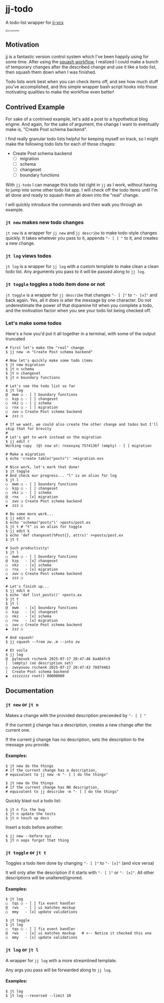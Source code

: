 # jj-todo

A todo-list wrapper for [jj-vcs](https://github.com/jj-vcs/jj)

<img src="/Users/rschenk/Code/jj-todo/docs/screenshot.png" alt="screenshot" style="zoom:50%;" />

## Motivation

jj is a fantastic version control system which I've been happily using for some time. After using the [squash workflow](https://steveklabnik.github.io/jujutsu-tutorial/real-world-workflows/the-squash-workflow.html), I realized I could make a bunch of temporary changes after the described change and use it like a todo list, then squash them down when I was finished.

Todo lists work best when you can check items off, and see how much stuff you've accomplished, and this simple wrapper bash script hooks into those motivating qualities to make the workflow even better!

## Contrived Example

For sake of a contrived example, let's add a post to a hypothetical blog engine. And again, for the sake of argument, the change I want to eventually make is, "Create Post schema backend".

I find really granular todo lists helpful for keeping myself on track, so I might make the following todo lists for each of those chages:

* Create Post schema backend
  - [ ] migration
  - [ ] schema
  - [ ] changeset
  - [ ] boundary functions

With `jj-todo` I can manage this todo list right in `jj` as I work, without having to jump into some other todo list app. I will check off the todo items until I'm all done and ready to squash them all down into the "real" change.

I will quickly introduce the commands and then walk you through an example.

### `jt new` makes new todo changes

`jt new` is a wrapper for `jj new` and `jj describe` to make todo-style changes quickly. It takes whatever you pass to it, appends `"- [ ] "` to it, and creates a new change.

### `jt log` views todos

`jt log` is a wrapper for `jj log` with a custom template to make clean a clean todo list. Any arguments you pass to it will be passed along to `jj log`. 

### `jt toggle` toggles a todo item done or not

`jt toggle` is a wrapper for `jj describe` that changes `"- [ ]"` to `"- [x]"` and back again. Yes, all it does is alter the message by one character. Do not underestimate the power of that dopamine hit when you complete a todo, and the motivation factor when you see your todo list being checked off.

### Let's make some todos

Here's a how you'd put it all together in a terminal, with some of the output truncated

```shell
# First let's make the "real" change
$ jj new -m "Create Post schema backend"

# Now let's quickly make some todo items
$ jt new migration
$ jt n schema
$ jt n changeset
$ jt n boundary functions

# Let's see the todo list so far
$ jt log
@  mwm ○ - [ ] boundary functions
○  kzp ○ - [ ] changeset
○  nkz ○ - [ ] schema
○  rnx ○ - [ ] migration
○  zwv ○ Create Post schema backend
◆  zzz ○

# If we want, we could also create the other change and todos but I'll skip that for brevity
#
# Let's get to work instead on the migration
$ jj edit r
Working copy  (@) now at: rnxoxyxq 7574136f (empty) - [ ] migration

# Make a migration
$ echo 'create table("posts")' >migration.exs

# Nice work, let's mark that done!
$ jt toggle
# And check our progress... "l" is an alias for log
$ jt l
○  mwm ○ - [ ] boundary functions
○  kzp ○ - [ ] changeset
○  nkz ○ - [ ] schema
@  rnx   - [x] migration
○  zwv ○ Create Post schema backend
◆  zzz ○

# Do some more work...
$ jj edit n
$ echo 'schema("posts")' >posts/post.ex
$ jt t # "t" is an alias for toggle
$ jj edit k
$ echo 'def changeset(%Post{}, attrs)' >>posts/post.ex
$ jt t

# Such productivity!
$ jt l
○  mwm ○ - [ ] boundary functions
@  kzp   - [x] changeset
○  nkz   - [x] schema
○  rnx   - [x] migration
○  zwv ○ Create Post schema backend
◆  zzz ○

# Let's finish up...
$ jj edit m
$ echo 'def list_posts()' >posts.ex
$ jt t
$ jt l
@  mwm   - [x] boundary functions
○  kzp   - [x] changeset
○  nkz   - [x] schema
○  rnx   - [x] migration
○  zwv ○ Create Post schema backend
◆  zzz ○

# And squash!
$ jj squash --from zw..m --into zw

# Et voila
$ jj log
@  pylmzuxk rschenk 2025-07-17 20:47:46 8a484fc9
│  (empty) (no description set)
○  zwvyouou rschenk 2025-07-17 20:47:43 70d74463
│  Create Post schema backend
◆  zzzzzzzz root() 00000000
```

## Documentation

### `jt new` or `jt n`

Makes a change with the provided description preceeded by `"- [ ] "`

If the current jj change has a description, creates a new change after the current one.

If the current jj change has no description, sets the description to the message you provide.

#### Examples:

```shell
$ jt new do the things
# if the current change has a description,
# equivalent to jj new -m "- [ ] do the things"

$ jt new do the things
# if the current change has NO description,
# equivalent to jj describe -m "- [ ] do the things"
```

Quickly blast out a todo list:

```shell
$ jt n fix the bug
$ jt n update the tests
$ jt n touch up docs
```

Insert a todo before another:

```shell
$ jj new --before xyz
$ jt n oops forgot that thing
```

### `jt toggle` or `jt t`

Toggles a todo item done by changing `"- [ ]"` to `"- [x]"` (and vice versa)

It will only alter the description if it starts with `"- [ ]"` or `"- [x]"`. All other descriptions will be unaltered/ignored.

#### Examples:

```shell
$ jt log
○  tqs ○ - [ ] fix event handler
@  rws   - [ ] ui matches mockup
○  mmy   - [x] update validations

$ jt toggle
$ jt log
○  tqs ○ - [ ] fix event handler
@  rws   - [x] ui matches mockup   # <-- Notice it checked this one
○  mmy   - [x] update validations
```

### `jt log` or `jt l`

A wrapper for `jj log` with a more streamlined template.

Any args you pass will be forwarded along to `jj log`.

#### Examples:

```shell
$ jt log
$ jt log --reversed --limit 10
```
